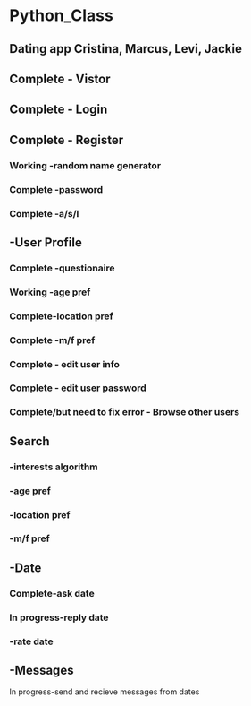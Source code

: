 # Python_Class
Dating app
Cristina, Marcus, Levi, Jackie
-----------------------
## Complete - Vistor
## Complete - Login
## Complete - Register
### Working -random name generator
### Complete      -password
### Complete      -a/s/l
## -User Profile
### Complete -questionaire
### Working -age pref
### Complete-location pref
### Complete -m/f pref	
### Complete - edit user info
### Complete - edit user password
### Complete/but need to fix error - Browse other users
## Search
###   -interests algorithm
###	  -age pref
###	  -location pref
###	  -m/f pref
## -Date
###	  Complete-ask date
### 	In progress-reply date
###	  -rate date
## -Messages
In progress-send and recieve messages from dates


